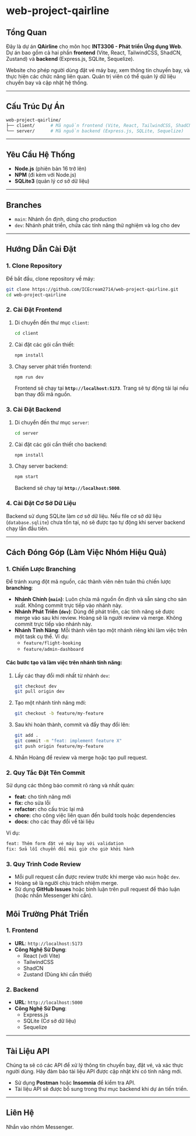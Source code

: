 # web-project-qairline

## Tổng Quan

Đây là dự án **QAirline** cho môn học **INT3306 - Phát triển Ứng dụng Web**. Dự án bao gồm cả hai phần **frontend** (Vite, React, TailwindCSS, ShadCN, Zustand) và **backend** (Express.js, SQLite, Sequelize).

Website cho phép người dùng đặt vé máy bay, xem thông tin chuyến bay, và thực hiện các chức năng liên quan. Quản trị viên có thể quản lý dữ liệu chuyến bay và cập nhật hệ thống.

---

## Cấu Trúc Dự Án

```bash
web-project-qairline/
├── client/      # Mã nguồn frontend (Vite, React, TailwindCSS, ShadCN, Zustand)
└── server/      # Mã nguồn backend (Express.js, SQLite, Sequelize)
```

---

## Yêu Cầu Hệ Thống

- **Node.js** (phiên bản 16 trở lên)
- **NPM** (đi kèm với Node.js)
- **SQLite3** (quản lý cơ sở dữ liệu)

---

## Branches

- `main`: Nhánh ổn định, dùng cho production
- `dev`: Nhánh phát triển, chứa các tính năng thử nghiệm và log cho dev

---

## Hướng Dẫn Cài Đặt

### 1. Clone Repository

Để bắt đầu, clone repository về máy:

```bash
git clone https://github.com/ICEcream2714/web-project-qairline.git
cd web-project-qairline
```

### 2. Cài Đặt Frontend

1. Di chuyển đến thư mục `client`:

   ```bash
   cd client
   ```

2. Cài đặt các gói cần thiết:

   ```bash
   npm install
   ```

3. Chạy server phát triển frontend:

   ```bash
   npm run dev
   ```

   Frontend sẽ chạy tại **`http://localhost:5173`**. Trang sẽ tự động tải lại nếu bạn thay đổi mã nguồn.

### 3. Cài Đặt Backend

1. Di chuyển đến thư mục `server`:

   ```bash
   cd server
   ```

2. Cài đặt các gói cần thiết cho backend:

   ```bash
   npm install
   ```

3. Chạy server backend:

   ```bash
   npm start
   ```

   Backend sẽ chạy tại **`http://localhost:5000`**.

### 4. Cài Đặt Cơ Sở Dữ Liệu

Backend sử dụng SQLite làm cơ sở dữ liệu. Nếu file cơ sở dữ liệu (`database.sqlite`) chưa tồn tại, nó sẽ được tạo tự động khi server backend chạy lần đầu tiên.

---

## Cách Đóng Góp (Làm Việc Nhóm Hiệu Quả)

### 1. **Chiến Lược Branching**

Để tránh xung đột mã nguồn, các thành viên nên tuân thủ chiến lược **branching**:

- **Nhánh Chính (`main`)**: Luôn chứa mã nguồn ổn định và sẵn sàng cho sản xuất. Không commit trực tiếp vào nhánh này.
- **Nhánh Phát Triển (`dev`)**: Dùng để phát triển, các tính năng sẽ được merge vào sau khi review. Hoàng sẽ là người review và merge. Không commit trực tiếp vào nhánh này.
- **Nhánh Tính Năng**: Mỗi thành viên tạo một nhánh riêng khi làm việc trên một task cụ thể. Ví dụ:
  - `feature/flight-booking`
  - `feature/admin-dashboard`

#### Các bước tạo và làm việc trên nhánh tính năng:

1. Lấy các thay đổi mới nhất từ nhánh `dev`:

   ```bash
   git checkout dev
   git pull origin dev
   ```

2. Tạo một nhánh tính năng mới:

   ```bash
   git checkout -b feature/my-feature
   ```

3. Sau khi hoàn thành, commit và đẩy thay đổi lên:

   ```bash
   git add .
   git commit -m "feat: implement feature X"
   git push origin feature/my-feature
   ```

4. Nhắn Hoàng để review và merge hoặc tạo pull request.

### 2. **Quy Tắc Đặt Tên Commit**

Sử dụng các thông báo commit rõ ràng và nhất quán:

- **feat:** cho tính năng mới
- **fix:** cho sửa lỗi
- **refactor:** cho cấu trúc lại mã
- **chore:** cho công việc liên quan đến build tools hoặc dependencies
- **docs:** cho các thay đổi về tài liệu

Ví dụ:

```bash
feat: Thêm form đặt vé máy bay với validation
fix: Sửa lỗi chuyển đổi múi giờ cho giờ khởi hành
```

### 3. **Quy Trình Code Review**

- Mỗi pull request cần được review trước khi merge vào `main` hoặc `dev`.
- Hoàng sẽ là người chịu trách nhiệm merge.
- Sử dụng **GitHub Issues** hoặc bình luận trên pull request để thảo luận (hoặc nhắn Messenger khi cần).

## Môi Trường Phát Triển

### 1. **Frontend**

- **URL**: `http://localhost:5173`
- **Công Nghệ Sử Dụng**:
  - React (với Vite)
  - TailwindCSS
  - ShadCN
  - Zustand (Dùng khi cần thiết)

### 2. **Backend**

- **URL**: `http://localhost:5000`
- **Công Nghệ Sử Dụng**:
  - Express.js
  - SQLite (Cơ sở dữ liệu)
  - Sequelize

---

## Tài Liệu API

Chúng ta sẽ có các API để xử lý thông tin chuyến bay, đặt vé, và xác thực người dùng. Hãy đảm bảo tài liệu API được cập nhật khi có tính năng mới.

- Sử dụng **Postman** hoặc **Insomnia** để kiểm tra API.
- Tài liệu API sẽ được bổ sung trong thư mục backend khi dự án tiến triển.

---

## Liên Hệ

Nhắn vào nhóm Messenger.
